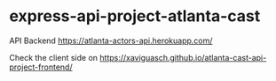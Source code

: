 # express-api-project-atlanta-cast

API Backend https://atlanta-actors-api.herokuapp.com/

Check the client side on https://xaviguasch.github.io/atlanta-cast-api-project-frontend/
